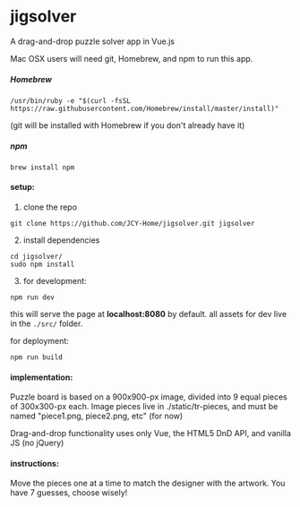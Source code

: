 # jigsolver
A drag-and-drop puzzle solver app in Vue.js

Mac OSX users will need git, Homebrew, and npm to run this app.

##### Homebrew
`/usr/bin/ruby -e "$(curl -fsSL https://raw.githubusercontent.com/Homebrew/install/master/install)"`

(git will be installed with Homebrew if you don't already have it)

##### npm
`brew install npm`

#### setup:
1. clone the repo

`git clone https://github.com/JCY-Home/jigsolver.git jigsolver`

2. install dependencies

```
cd jigsolver/
sudo npm install
```

3. for development:

`npm run dev`

this will serve the page at **localhost:8080** by default.
all assets for dev live in the `./src/` folder.

for deployment:

`npm run build`

#### implementation:

Puzzle board is based on a 900x900-px image, divided into 9 equal pieces of 300x300-px each. Image pieces live in ./static/tr-pieces, and must be named "piece1.png, piece2.png, etc" (for now)

Drag-and-drop functionality uses only Vue, the HTML5 DnD API, and vanilla JS (no jQuery)

#### instructions:

Move the pieces one at a time to match the designer with the artwork. You have 7 guesses, choose wisely!
